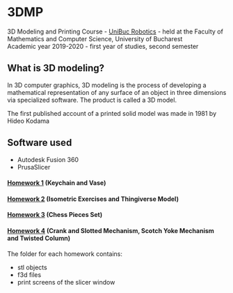 # 3DMP
3D Modeling and Printing Course - [UniBuc Robotics](https://github.com/unibucrobotics) - held at the Faculty of Mathematics and Computer Science, University of Bucharest \
Academic year 2019-2020 - first year of studies, second semester

## What is 3D modeling?
In 3D computer graphics, 3D modeling is the process of developing a mathematical representation of any surface of an object in three dimensions via specialized software. The product is called a 3D model.

The first published account of a printed solid model was made in 1981 by Hideo Kodama

## Software used
- Autodesk Fusion 360
- PrusaSlicer

#### [Homework 1](/homework-1) (Keychain and Vase)
#### [Homework 2](/homework-2) (Isometric Exercises and Thingiverse Model)
#### [Homework 3](/homework-3) (Chess Pieces Set)
#### [Homework 4](/homework-4) (Crank and Slotted Mechanism, Scotch Yoke Mechanism and Twisted Column)

The folder for each homework contains:
- stl objects
- f3d files
- print screens of the slicer window
